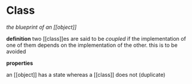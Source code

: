 # Class

_the blueprint of an [[object]]_

**definition** two [[class]]es are said to be _coupled_ if the implementation of one of them depends on the implementation of the other. this is to be avoided

**properties**

an [[object]] has a state whereas a [[class]] does not (duplicate)
